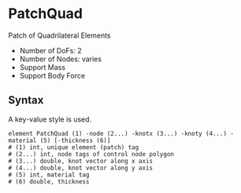 # PatchQuad

Patch of Quadrilateral Elements

* Number of DoFs: 2
* Number of Nodes: varies
* Support Mass
* Support Body Force

## Syntax

A key-value style is used.

```
element PatchQuad (1) -node (2...) -knotx (3...) -knoty (4...) -material (5) [-thickness (6)]
# (1) int, unique element (patch) tag
# (2...) int, node tags of control node polygon
# (3...) double, knot vector along x axis
# (4...) double, knot vector along y axis
# (5) int, material tag
# (6) double, thickness
```
